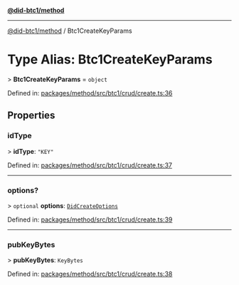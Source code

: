 [**@did-btc1/method**](../README.md)

***

[@did-btc1/method](../globals.md) / Btc1CreateKeyParams

# Type Alias: Btc1CreateKeyParams

&gt; **Btc1CreateKeyParams** = `object`

Defined in: [packages/method/src/btc1/crud/create.ts:36](https://github.com/dcdpr/did-btc1-js/blob/4ab6f9915d95beed9bc633644c9db1539395f512/packages/method/src/btc1/crud/create.ts#L36)

## Properties

### idType

&gt; **idType**: `"KEY"`

Defined in: [packages/method/src/btc1/crud/create.ts:37](https://github.com/dcdpr/did-btc1-js/blob/4ab6f9915d95beed9bc633644c9db1539395f512/packages/method/src/btc1/crud/create.ts#L37)

***

### options?

&gt; `optional` **options**: [`DidCreateOptions`](../interfaces/DidCreateOptions.md)

Defined in: [packages/method/src/btc1/crud/create.ts:39](https://github.com/dcdpr/did-btc1-js/blob/4ab6f9915d95beed9bc633644c9db1539395f512/packages/method/src/btc1/crud/create.ts#L39)

***

### pubKeyBytes

&gt; **pubKeyBytes**: `KeyBytes`

Defined in: [packages/method/src/btc1/crud/create.ts:38](https://github.com/dcdpr/did-btc1-js/blob/4ab6f9915d95beed9bc633644c9db1539395f512/packages/method/src/btc1/crud/create.ts#L38)
